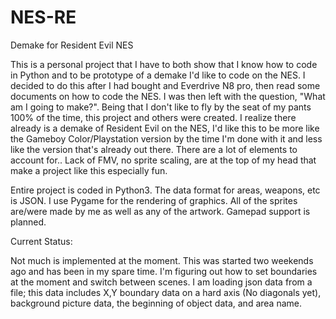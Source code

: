 # NES-RE
Demake for Resident Evil NES

This is a personal project that I have to both show that I know how to code in Python and to be prototype of a demake I'd like to code on the NES. I 
decided to do this after I had bought and Everdrive N8 pro, then read some documents on how to code the NES. I was then left with the question, "What am I going to make?". Being that I don't like to fly by the seat of my pants 100% of the time, this project and others were created. I realize there already is a demake of Resident Evil on the NES, I'd like this to be more like the Gameboy Color/Playstation version by the time I'm done with it and less like the version that's already out there. There are a lot of elements to account for.. Lack of FMV, no sprite scaling, are at the top of my head that make a project like this especially fun.

Entire project is coded in Python3. The data format for areas, weapons, etc is JSON. I use Pygame for the rendering of graphics. All of the sprites are/were made by me as well as any of the artwork. Gamepad support is planned.

Current Status: 

Not much is implemented at the moment. This was started two weekends ago and has been in my spare time. I'm figuring out how to set boundaries at the moment and switch between scenes. I am loading json data from a file; this data includes X,Y boundary data on a hard axis (No diagonals yet), background picture data, the beginning of object data, and area name.  
